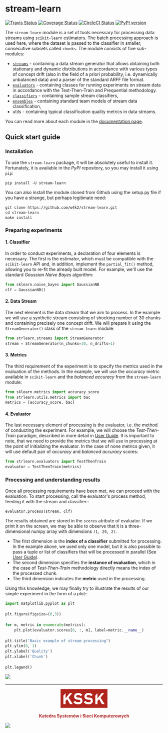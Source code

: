 # stream-learn

[![Travis Status](https://travis-ci.org/w4k2/stream-learn.svg?branch=master)](https://travis-ci.org/w4k2/stream-learn)
[![Coverage Status](https://coveralls.io/repos/github/w4k2/stream-learn/badge.svg?branch=master&service=github)](https://coveralls.io/github/w4k2/stream-learn?branch=master&service=github)
[![CircleCI Status](https://circleci.com/gh/w4k2/stream-learn.svg?style=shield&circle-token=:circle-token)](https://circleci.com/gh/w4k2/stream-learn/tree/master)
[![PyPI version](https://badge.fury.io/py/stream-learn.svg)](https://badge.fury.io/py/stream-learn)



The `stream-learn` module is a set of tools necessary for processing data streams using `scikit-learn` estimators. The batch processing approach is used here, where the dataset is passed to the classifier in smaller, consecutive subsets called `chunks`. The module consists of five sub-modules:

- [`streams`](https://w4k2.github.io/stream-learn/streams.html) - containing a data stream generator that allows obtaining both stationary and dynamic distributions in accordance with various types of concept drift (also in the field of a priori probability, i.e. dynamically unbalanced data) and a parser of the standard ARFF file format.
- [`evaluators`](https://w4k2.github.io/stream-learn/evaluators.html) - containing classes for running experiments on stream data in accordance with the Test-Then-Train and Prequential methodology.
- [`classifiers`](https://w4k2.github.io/stream-learn/classifiers.html) - containing sample stream classifiers,
- [`ensembles`](https://w4k2.github.io/stream-learn/ensembles.html) - containing standard team models of stream data classification,
- utils - containing typical classification quality metrics in data streams.

You can read more about each module in the [documentation page](https://w4k2.github.io/stream-learn/).



## Quick start guide

### Installation

To use the `stream-learn` package, it will be absolutely useful to install it. Fortunately, it is available in the *PyPI* repository, so you may install it using `pip`:

```shell
pip install -U stream-learn
```

You can also install the module cloned from Github using the setup.py file if you have a strange, but perhaps legitimate need:

```shell
git clone https://github.com/w4k2/stream-learn.git
cd stream-learn
make install
```

### Preparing experiments

#### 1. Classifier

In order to conduct experiments, a declaration of four elements is necessary. The first is the estimator, which must be compatible with the `scikit-learn` API and, in addition, implement the `partial_fit()` method, allowing you to re-fit the already built model. For example, we'll use the standard *Gaussian Naive Bayes* algorithm:

```python
from sklearn.naive_bayes import GaussianNB
clf = GaussianNB()
```

#### 2. Data Stream

The next element is the data stream that we aim to process. In the example we will use a synthetic stream consisting of shocking number of 30 chunks and containing precisely one concept drift. We will prepare it using the `StreamGenerator()` class of the `stream-learn` module:

```python
from strlearn.streams import StreamGenerator
stream = StreamGenerator(n_chunks=30, n_drifts=1)
```

#### 3. Metrics

The third requirement of the experiment is to specify the metrics used in the evaluation of the methods. In the example, we will use the *accuracy* metric available in `scikit-learn` and the *balanced accuracy* from the `stream-learn` module:

```python
from sklearn.metrics import accuracy_score
from strlearn.utils.metrics import bac
metrics = [accuracy_score, bac]
```

#### 4. Evaluator

The last necessary element of processing is the evaluator, i.e. the method of conducting the experiment. For example, we will choose the *Test-Then-Train* paradigm, described in more detail in [User Guide](https://w4k2.github.io/stream-learn/evaluators.html). It is important to note, that we need to provide the metrics that we will use in processing at the point of initializing the evaluator. In the case of none metrics given, it will use default pair of *accuracy* and *balanced accuracy* scores:

```python
from strlearn.evaluators import TestThenTrain
evaluator = TestThenTrain(metrics)
```

### Processing and understanding results

Once all processing requirements have been met, we can proceed with the evaluation. To start processing, call the evaluator's process method, feeding it with the stream and classifier::

```python
evaluator.process(stream, clf)
```

The results obtained are stored in the `scores` atribute of evaluator. If we print it on the screen, we may be able to observe that it is a three-dimensional numpy array with dimensions `(1, 29, 2)`.

- The first dimension is the **index of a classifier** submitted for processing. In the example above, we used only one model, but it is also possible to pass a tuple or list of classifiers that will be processed in parallel (See [User Guide](https://w4k2.github.io/stream-learn/evaluators.html)).
- The second dimension specifies the **instance of evaluation**, which in the case of *Test-Then-Train* methodology directly means the index of the processed chunk.
- The third dimension indicates the **metric** used in the processing.

Using this knowledge, we may finally try to illustrate the results of our simple experiment in the form of a plot::

```python
import matplotlib.pyplot as plt

plt.figure(figsize=(6,3))

for m, metric in enumerate(metrics):
    plt.plot(evaluator.scores[0, :, m], label=metric.__name__)

plt.title("Basic example of stream processing")
plt.ylim(0, 1)
plt.ylabel('Quality')
plt.xlabel('Chunk')

plt.legend()
```

![](https://w4k2.github.io/stream-learn/_images/simplest.png)

---


<p align="center">
  <a href="http://materializecss.com/">
    <img src="/doc/_static/logo.png" width="150">
  </a>
  <p align="center" style="color:#AF2624">
    <strong>Katedra Systemów i Sieci Komputerowych</strong>
  </p>
</p>



![](https://w4k2.github.io/stream-learn/_images/disco.png)

















<!--

### About

If you use stream-learn in a scientific publication, we would appreciate citations to the following paper:

```
@article{key:key,
author  = {abc},
title   = {def},
journal = {ghi},
year    = {2018},
volume  = {1},
number  = {1},
pages   = {1-5},
url     = {http://jkl}
}
```
-->
